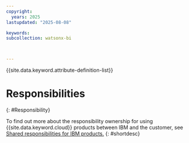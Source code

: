 ```yaml
---
copyright:
  years: 2025
lastupdated: "2025-08-08"

keywords: 
subcollection: watsonx-bi



---
```


{{site.data.keyword.attribute-definition-list}}


# Responsibilities
{: #Responsibility}

To find out more about the responsibility ownership for using {{site.data.keyword.cloud}} products between IBM and the customer, see [Shared responsibilities for IBM products.](https://cloud.ibm.com/docs/overview?topic=overview-shared-responsibilities) {: #shortdesc}
